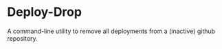 # Deploy-Drop
A command-line utility to remove all deployments from a (inactive) github repository. 
